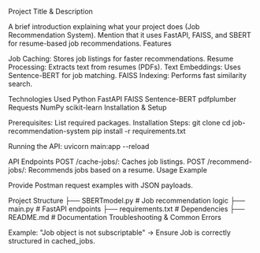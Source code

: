 Project Title & Description

A brief introduction explaining what your project does (Job Recommendation System).
Mention that it uses FastAPI, FAISS, and SBERT for resume-based job recommendations.
Features

Job Caching: Stores job listings for faster recommendations.
Resume Processing: Extracts text from resumes (PDFs).
Text Embeddings: Uses Sentence-BERT for job matching.
FAISS Indexing: Performs fast similarity search.

Technologies Used
Python
FastAPI
FAISS
Sentence-BERT
pdfplumber
Requests
NumPy
scikit-learn
Installation & Setup

Prerequisites: List required packages.
Installation Steps:
git clone <repo-link>
cd job-recommendation-system
pip install -r requirements.txt


Running the API:
uvicorn main:app --reload


API Endpoints
POST /cache-jobs/: Caches job listings.
POST /recommend-jobs/: Recommends jobs based on a resume.
Usage Example

Provide Postman request examples with JSON payloads.


Project Structure
├── SBERTmodel.py    # Job recommendation logic
├── main.py          # FastAPI endpoints
├── requirements.txt # Dependencies
├── README.md        # Documentation
Troubleshooting & Common Errors

Example: "Job object is not subscriptable" → Ensure Job is correctly structured in cached_jobs.